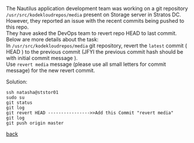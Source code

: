 The Nautilus application development team was working on a git repository `/usr/src/kodekloudrepos/media` present on Storage server in Stratos DC. However, they reported an issue with the recent commits being pushed to this repo.  
They have asked the DevOps team to revert repo HEAD to last commit. Below are more details about the task:  
In `/usr/src/kodekloudrepos/media` git repository, revert the `latest` commit ( HEAD ) to the previous commit (JFYI the previous commit hash should be with initial commit message ).  
Use `revert media` message (please use all small letters for commit message) for the new revert commit.  

Solution:  
```
ssh natasha@ststor01
sudo su
git status
git log
git revert HEAD ---------------->>Add this Commit "revert media"
git log
git push origin master
```

[back](https://github.com/MederD/Kodekloud-Engineer-Tasks)  



